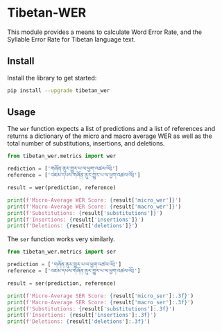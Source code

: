 # Tibetan-WER

This module provides a means to calculate Word Error Rate, and the Syllable Error Rate for Tibetan language text.

## Install

Install the library to get started:

```bash
pip install --upgrade tibetan_wer
```

## Usage

The `wer` function expects a list of predictions and a list of references and returns a dictionary of the micro and macro average WER as well as the total number of substitutions, insertions, and deletions.

```python
from tibetan_wer.metrics import wer

rediction = ['གཞོན་ནུར་གྱུར་པ་ལ་ཕྱག་འཚལ་ལོ༔']
reference = ['འཇམ་དཔལ་གཞོན་ནུར་གྱུར་པ་ལ་ཕྱག་འཚལ་ལོ༔']

result = wer(prediction, reference)

print(f'Micro-Average WER Score: {result['micro_wer']}')
print(f'Macro-Average WER Score: {result['macro_wer']}')
print(f'Substitutions: {result['substitutions']}')
print(f'Insertions: {result['insertions']}')
print(f'Deletions: {result['deletions']}')
```

The `ser` function works very similarly.

```python
from tibetan_wer.metrics import ser

prediction = ['གཞོན་ནུར་གྱུར་པ་ལ་ཕྱག་འཚལ་ལོ༔']
reference = ['འཇམ་དཔལ་གཞོན་ནུར་གྱུར་པ་ལ་ཕྱག་འཚལ་ལོ༔']

result = ser(prediction, reference)

print(f'Micro-Average SER Score: {result['micro_ser']:.3f}')
print(f'Macro-Average SER Score: {result['macro_ser']:.3f}')
print(f'Substitutions: {result['substitutions']:.3f}')
print(f'Insertions: {result['insertions']:.3f}')
print(f'Deletions: {result['deletions']:.3f}')
```